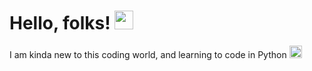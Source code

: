 # Hello, folks! <img src="https://raw.githubusercontent.com/MartinHeinz/MartinHeinz/master/wave.gif" width="30px">

I am kinda new to this coding world, and learning to code in Python  <img src="https://i.pinimg.com/564x/2f/9c/11/2f9c11f9e55efbf1791f12c06d60729b.jpg" width ="20px">
